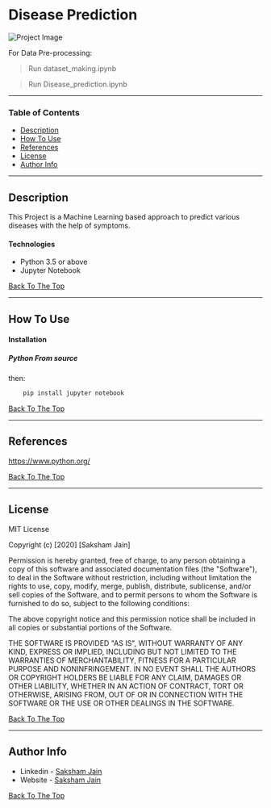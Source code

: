 # Disease Prediction

![Project Image](project-image-url)

For Data Pre-processing:
> Run dataset_making.ipynb

> Run Disease_prediction.ipynb

---

### Table of Contents

- [Description](#description)
- [How To Use](#how-to-use)
- [References](#references)
- [License](#license)
- [Author Info](#author-info)

---

## Description

This Project is a Machine Learning based approach to predict various diseases with the help of symptoms.

#### Technologies

- Python 3.5 or above
- Jupyter Notebook

[Back To The Top](#read-me-template)

---

## How To Use

#### Installation



##### Python From source
then:
```python
    pip install jupyter notebook
```
[Back To The Top](#read-me-template)

---

## References
https://www.python.org/

[Back To The Top](#read-me-template)

---

## License

MIT License

Copyright (c) [2020] [Saksham Jain]

Permission is hereby granted, free of charge, to any person obtaining a copy
of this software and associated documentation files (the "Software"), to deal
in the Software without restriction, including without limitation the rights
to use, copy, modify, merge, publish, distribute, sublicense, and/or sell
copies of the Software, and to permit persons to whom the Software is
furnished to do so, subject to the following conditions:

The above copyright notice and this permission notice shall be included in all
copies or substantial portions of the Software.

THE SOFTWARE IS PROVIDED "AS IS", WITHOUT WARRANTY OF ANY KIND, EXPRESS OR
IMPLIED, INCLUDING BUT NOT LIMITED TO THE WARRANTIES OF MERCHANTABILITY,
FITNESS FOR A PARTICULAR PURPOSE AND NONINFRINGEMENT. IN NO EVENT SHALL THE
AUTHORS OR COPYRIGHT HOLDERS BE LIABLE FOR ANY CLAIM, DAMAGES OR OTHER
LIABILITY, WHETHER IN AN ACTION OF CONTRACT, TORT OR OTHERWISE, ARISING FROM,
OUT OF OR IN CONNECTION WITH THE SOFTWARE OR THE USE OR OTHER DEALINGS IN THE
SOFTWARE.

[Back To The Top](#read-me-template)

---

## Author Info

- Linkedin - [Saksham Jain](https://linkedin/in/saksham-jain-007)
- Website - [Saksham Jain](https://sakshamjain.me)

[Back To The Top](#read-me-template)

